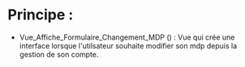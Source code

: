 # Principe :
* Vue_Affiche_Formulaire_Changement_MDP () : Vue qui crée une interface lorsque l'utilsateur souhaite modifier son mdp depuis la gestion de son compte.